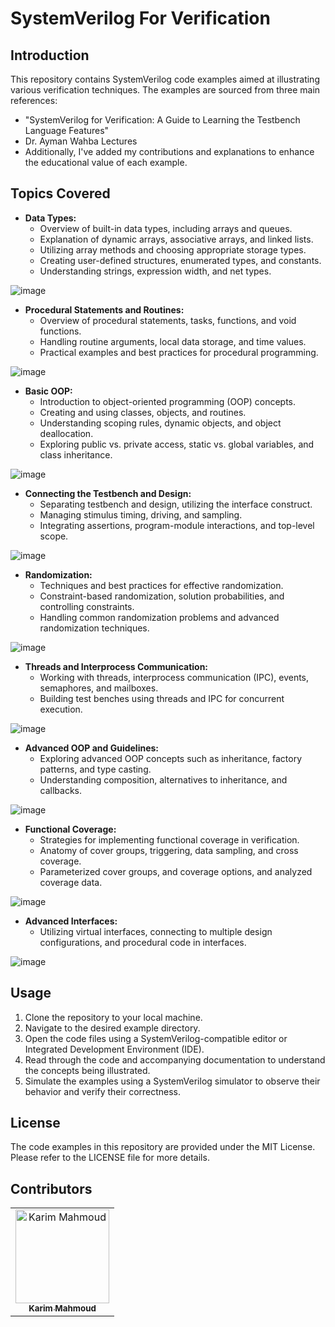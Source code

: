 # SystemVerilog For Verification

## Introduction
This repository contains SystemVerilog code examples aimed at illustrating various verification techniques. The examples are sourced from three main references: 
  - "SystemVerilog for Verification: A Guide to Learning the Testbench Language Features" 
  - Dr. Ayman Wahba Lectures
  - Additionally, I've added my contributions and explanations to enhance the educational value of each example.

## Topics Covered
- **Data Types:**
  - Overview of built-in data types, including arrays and queues.
  - Explanation of dynamic arrays, associative arrays, and linked lists.
  - Utilizing array methods and choosing appropriate storage types.
  - Creating user-defined structures, enumerated types, and constants.
  - Understanding strings, expression width, and net types.

![image](https://github.com/karimmahmoud22/SystemVerilog/assets/82693464/f53a6e40-e977-48c4-b8ea-a0991ef909f2)

- **Procedural Statements and Routines:**
  - Overview of procedural statements, tasks, functions, and void functions.
  - Handling routine arguments, local data storage, and time values.
  - Practical examples and best practices for procedural programming.

![image](https://github.com/karimmahmoud22/SystemVerilog/assets/82693464/473c045e-570e-4c57-bc2d-05ec618eec90)

- **Basic OOP:**
  - Introduction to object-oriented programming (OOP) concepts.
  - Creating and using classes, objects, and routines.
  - Understanding scoping rules, dynamic objects, and object deallocation.
  - Exploring public vs. private access, static vs. global variables, and class inheritance.

![image](https://github.com/karimmahmoud22/SystemVerilog/assets/82693464/de3884e1-15f1-4035-a2db-764f1e1b08c1)

- **Connecting the Testbench and Design:**
  - Separating testbench and design, utilizing the interface construct.
  - Managing stimulus timing, driving, and sampling.
  - Integrating assertions, program-module interactions, and top-level scope.

![image](https://github.com/karimmahmoud22/SystemVerilog/assets/82693464/33015cc7-48bc-4a94-9332-38f5e40103da)

- **Randomization:**
  - Techniques and best practices for effective randomization.
  - Constraint-based randomization, solution probabilities, and controlling constraints.
  - Handling common randomization problems and advanced randomization techniques.

![image](https://github.com/karimmahmoud22/SystemVerilog/assets/82693464/c60faa21-6ec3-4fe6-b7a5-b67093c04a2e)

- **Threads and Interprocess Communication:**
  - Working with threads, interprocess communication (IPC), events, semaphores, and mailboxes.
  - Building test benches using threads and IPC for concurrent execution.

![image](https://github.com/karimmahmoud22/SystemVerilog/assets/82693464/6ca30051-b249-4e93-9715-552de0d7bf56)

- **Advanced OOP and Guidelines:**
  - Exploring advanced OOP concepts such as inheritance, factory patterns, and type casting.
  - Understanding composition, alternatives to inheritance, and callbacks.

![image](https://github.com/karimmahmoud22/SystemVerilog/assets/82693464/7800722b-8adf-4f88-8c6e-262c6f8b33bd)

- **Functional Coverage:**
  - Strategies for implementing functional coverage in verification.
  - Anatomy of cover groups, triggering, data sampling, and cross coverage.
  - Parameterized cover groups, and coverage options, and analyzed coverage data.

![image](https://github.com/karimmahmoud22/SystemVerilog/assets/82693464/cc8c9fdf-5243-4a4c-9f96-8799a1866222)

- **Advanced Interfaces:**
  - Utilizing virtual interfaces, connecting to multiple design configurations, and procedural code in interfaces.

![image](https://github.com/karimmahmoud22/SystemVerilog/assets/82693464/45a314ca-8319-4c25-a176-7ef0d19781b9)

## Usage
1. Clone the repository to your local machine.
2. Navigate to the desired example directory.
3. Open the code files using a SystemVerilog-compatible editor or Integrated Development Environment (IDE).
4. Read through the code and accompanying documentation to understand the concepts being illustrated.
5. Simulate the examples using a SystemVerilog simulator to observe their behavior and verify their correctness.

## License
The code examples in this repository are provided under the MIT License. Please refer to the LICENSE file for more details.

## Contributors
<table>
  <tr>
    <td align="center">
    <a href="https://github.com/karimmahmoud22" target="_black">
    <img src="https://avatars.githubusercontent.com/u/82693464?v=4" width="150px;" alt="Karim Mahmoud"/>
    <br />
    <sub><b>Karim Mahmoud</b></sub></a>
    </td>
  </tr>
 </table>
